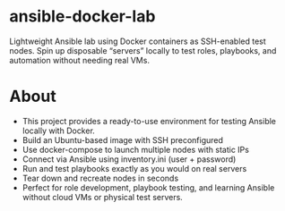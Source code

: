 # ansible-docker-lab
Lightweight Ansible lab using Docker containers as SSH-enabled test nodes. Spin up disposable “servers” locally to test roles, playbooks, and automation without needing real VMs.

# About

- This project provides a ready-to-use environment for testing Ansible locally with Docker.
- Build an Ubuntu-based image with SSH preconfigured
- Use docker-compose to launch multiple nodes with static IPs
- Connect via Ansible using inventory.ini (user + password)
- Run and test playbooks exactly as you would on real servers
- Tear down and recreate nodes in seconds
- Perfect for role development, playbook testing, and learning Ansible without cloud VMs or physical test servers.
